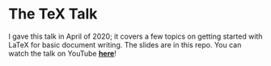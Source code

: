 # The TeX Talk

I gave this talk in April of 2020; it covers a few topics on getting started with LaTeX for basic document writing. The slides are in this repo. You can watch the talk on YouTube **[here](https://www.youtube.com/watch?v=F2u2xCZuhwk)**!
